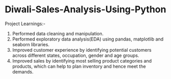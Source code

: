 # Diwali-Sales-Analysis-Using-Python
Project Learnings:-
1. Performed data cleaning and manipulation.
2. Performed exploratory data analysis(EDA) using pandas, matplotlib and seaborn libraries.
3. Improved customer experience by identifying potential customers across different states, occupation, gender and age groups.
4. Improved sales by identifying most selling product categories and products, which can help to plan inventory and hence meet the demands.
